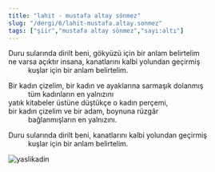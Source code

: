 ```yaml
---
title: "lahit - mustafa altay sönmez"
slug: "/dergi/6/lahit-mustafa.altay.sonmez"
tags: ["şiir","mustafa altay sönmez","sayı:altı"]
---
```


Duru sularında dirilt beni, gökyüzü için bir anlam belirtelim  
ne varsa açıktır insana, kanatlarını kalbi yolundan geçirmiş  
          kuşlar için bir anlam belirtelim.

Bir kadın çizelim, bir kadın ve ayaklarına sarmaşık dolanmış  
          tüm kadınların en yalnızını  
yatık kitabeler üstüne düştükçe o kadın perçemi,  
bir kadın çizelim ve bir adam, boynuna rüzgâr  
          bağlanmışların en yalnızını.

Duru sularında dirilt beni, kanatlarını kalbi yolundan geçirmiş  
          kuşlar için bir anlam belirtelim.

![yaslikadin](/img/ky06_15_tayfunisildar.jpg)
